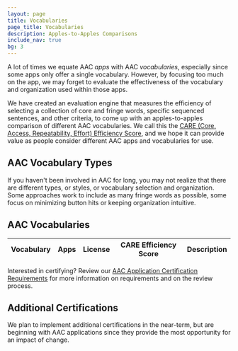 ```yaml
---
layout: page
title: Vocabularies
page_title: Vocabularies
description: Apples-to-Apples Comparisons
include_nav: true
bg: 3
---
```

<style>
  #vocabs .name img {
    display: block;
    width: 140px;
    height: 140px;
    object-fit: contain;
    object-position: center;
  }
  #vocabs .apps {
    font-size: 13px;
    line-height: 18px;
  }
  #vocabs .care.top {
    font-size: 20px;
    color: rgb(78, 72, 82);
    white-space: nowrap;
  }
  #vocabs .care div {
    font-size: 16px;
    color: #999;
    white-space: nowrap;
  }
  #vocabs .care div.top {
    font-size: 20px;
    color: rgb(78, 72, 82);
  }
  a.caption {
    display: inline-block;
    padding: 5px 10px;
    border: 1px solid #aaa;
    border-radius: 10px;
    margin-bottom: 10px;
    text-align: center;
    max-width: 50%;
    margin-right: 15px;
  }
  a.caption img {
    height: 110px;
    object-fit: contain;
    object-position: center;
    display: block;
    margin: 0 auto;
    max-width: 200px;
  }
  a.caption.wide {
    min-width: 225px;
    max-width: 50%;
  }
  a.caption .sub {
    display: block;
    height: 43px;
    color: #888;
    overflow: hidden;
    font-weight: normal;
    max-width: 200px;
    font-size: 13px;
    line-height: 14px;
    margin: 0 auto;
  }
  #apps_list {
    margin: 20px 0;
  }
</style>
<p>
  A lot of times we equate AAC <i>apps</i> with AAC
  <i>vocabularies</i>, especially since some apps only offer
  a single vocabulary. However, by focusing too much on the app,
  we may forget to evaluate the effectiveness of the
  vocabulary and organization used within those apps.
</p>
<p>
  We have created an evaluation engine that measures the
  efficiency of selecting a collection of core and fringe words,
  specific sequenced sentences, and other criteria, to come
  up with an apples-to-apples comparison of different AAC
  vocabularies. We call this the <a href="https://www.openboardformat.org/analysis">CARE (Core, Access, Repeatability, Effort) Efficiency Score</a>, and we hope it can
  provide value as people consider different AAC apps
  and vocabularies for use.
</p>
<h2>AAC Vocabulary Types</h2>
<p>If you haven't been involved in AAC for long, you may not 
realize that there are different types, or styles, or vocabulary
selection and organization. Some approaches work to include as
many fringe words as possible, some focus on minimizing button hits or keeping organization intuitive.</p>

<h2>AAC Vocabularies</h2>
<!--
  Vocabulary categories/approaches:
    - semantic compaction
    - core + motor planning
    - core + categories
    - natural sequencing
    - pragmatic organization
-->
<table id='vocabs'>
  <thead>
    <tr>
      <th>Vocabulary</th>
      <th>Apps</th>
      <th>License</th>
      <th>CARE Efficiency Score</th>
      <th>Description</th>
    </tr>
  </thead>
  <tbody>
    <tr class='template' style='display: none;'>
      <td class='name'>Quick Core 24</td>
      <td class='apps'>CoughDrop</td>
      <td class='license'>CC-By</td>
      <td class='care'>153.0</td>
      <td class='desc'>...</td>
    </tr>
  </tbody>
</table>

<script>
  var vocabs = document.getElementById('vocabs');
  var template = vocabs.querySelectorAll('tr.template')[0];
  var list = [].concat(window.vocab_list || []);
  if(list.length == 0) {
    list.push({name: "None available", desc: " ", rank: 1});
  }
  var start_num = ((new Date()).getDate() / 30) - 0.5;
  list = list.sort(function(a, b) {
    if(a.rank != b.rank) {
      return a.rank - b.rank;
    }
    start_num = start_num * -1;
    return start_num;
    // return Math.random() - 0.5;
    // return a.name.localeCompare(b.name);
  })
  list.forEach(function(item) {
    var vocab = template.cloneNode(true);
    vocab.querySelector('.name').innerText = item.name;
    if(item.image_url) {
      var img = document.createElement('img');
      img.src = item.image_url;
      vocab.querySelector('.name').appendChild(img);
    }
    vocab.querySelector('.apps').innerText = "";
    (item.apps || []).forEach(function(app) {
      var div = document.createElement('div');
      div.innerText = app;
      vocab.querySelector('.apps').appendChild(div);
    });
    vocab.querySelector('.license').innerText = item.license;
    if(item.sizes) {
      vocab.querySelector('.care').innerText = "";
      var top = 0;
      item.sizes.forEach(function(size) {
        if(size.care_score > top) {
          top = size.care_score;
        }
      });
      item.sizes.forEach(function(size) {
        var div = document.createElement('div');
        div.innerText = size.rows + "x" + size.columns + " - " + size.care_score;
        if(top == size.care_score) {
          div.classList.add('top');
        }
        vocab.querySelector('.care').appendChild(div);
      })
    } else {
      vocab.querySelector('.care').classList.add('top');
      vocab.querySelector('.care').innerText = item.rows + "x" + item.columns + " - " + item.care_score;
    }
    vocab.querySelector('.desc').innerText = item.summary;
    vocab.style.display = 'table-row';
    vocabs.querySelector('tbody').appendChild(vocab);
  });
</script>

<p>Interested in certifying? Review our 
<a href="https://docs.google.com/document/d/16cDEuHyfhb5xBk-UtEUOVpT0jrnEHwCabFACHM7DVGY/edit?usp=sharing">AAC Application Certification Requirements</a> for 
more information on requirements and on the review process.</p>

<h2>Additional Certifications</h2>
<p>We plan to implement additional certifications in the near-term, but are beginning with AAC applications since they provide the most opportunity for an impact of change.</p>

